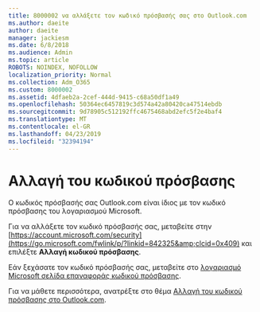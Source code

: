 ```yaml
---
title: 8000002 να αλλάξετε τον κωδικό πρόσβασής σας στο Outlook.com
ms.author: daeite
author: daeite
manager: jackiesm
ms.date: 6/8/2018
ms.audience: Admin
ms.topic: article
ROBOTS: NOINDEX, NOFOLLOW
localization_priority: Normal
ms.collection: Adm_O365
ms.custom: 8000002
ms.assetid: 4dfaeb2a-2cef-444d-9415-c68a50df1a49
ms.openlocfilehash: 50364ec6457819c3d574a42a80420ca47514ebdb
ms.sourcegitcommit: 9d78905c512192ffc4675468abd2efc5f2e4baf4
ms.translationtype: MT
ms.contentlocale: el-GR
ms.lasthandoff: 04/23/2019
ms.locfileid: "32394194"
---
```

# <a name="change-your-password"></a>Αλλαγή του κωδικού πρόσβασης

Ο κωδικός πρόσβασής σας Outlook.com είναι ίδιος με τον κωδικό πρόσβασης του λογαριασμού Microsoft.
  
Για να αλλάξετε τον κωδικό πρόσβασής σας, μεταβείτε στην [https://account.microsoft.com/security](https://go.microsoft.com/fwlink/p/?linkid=842325&amp;clcid=0x409) και επιλέξτε **Αλλαγή κωδικού πρόσβασης**. 
  
Εάν ξεχάσατε τον κωδικό πρόσβασής σας, μεταβείτε στο [λογαριασμό Microsoft σελίδα επαναφοράς κωδικού πρόσβασης](https://go.microsoft.com/fwlink/p/?linkid=841909).
  
Για να μάθετε περισσότερα, ανατρέξτε στο θέμα [Αλλαγή του κωδικού πρόσβασης στο Outlook.com](https://go.microsoft.com/fwlink/?linkid=873109).
  

